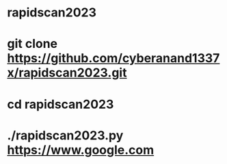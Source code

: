 # rapidscan2023

# git clone https://github.com/cyberanand1337x/rapidscan2023.git
# cd rapidscan2023
# ./rapidscan2023.py https://www.google.com
